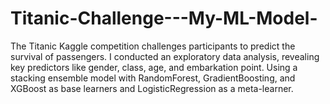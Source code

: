 # Titanic-Challenge---My-ML-Model-
The Titanic Kaggle competition challenges participants to predict the survival of passengers. I conducted an exploratory data analysis, revealing key predictors like gender, class, age, and embarkation point. Using a stacking ensemble model with RandomForest, GradientBoosting, and XGBoost as base learners and LogisticRegression as a meta-learner. 
